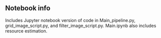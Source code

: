 ## Notebook info
Includes Jupyter notebook version of code in Main_pipeline.py, grid_image_script.py, and filter_image_script.py. Main.ipynb also includes resource estimation. 